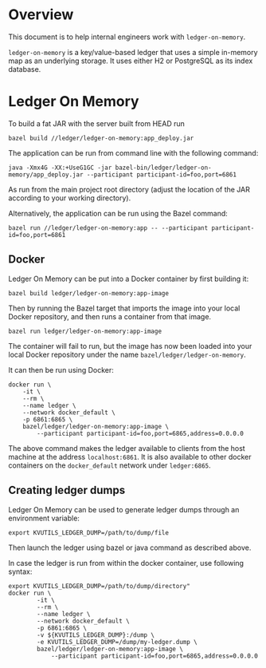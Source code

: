 # Overview

This document is to help internal engineers work with `ledger-on-memory`.

`ledger-on-memory` is a key/value-based ledger that uses a simple in-memory map as an
underlying storage. It uses either H2 or PostgreSQL as its index database.

# Ledger On Memory

To build a fat JAR with the server built from HEAD run

    bazel build //ledger/ledger-on-memory:app_deploy.jar

The application can be run from command line with the following command:

    java -Xmx4G -XX:+UseG1GC -jar bazel-bin/ledger/ledger-on-memory/app_deploy.jar --participant participant-id=foo,port=6861

As run from the main project root directory (adjust the location of the JAR according to 
your working directory).

Alternatively, the application can be run using the Bazel command:

    bazel run //ledger/ledger-on-memory:app -- --participant participant-id=foo,port=6861

## Docker

Ledger On Memory can be put into a Docker container by first building it:

    bazel build ledger/ledger-on-memory:app-image

Then by running the Bazel target that imports the image into your local Docker repository, and then
runs a container from that image.

    bazel run ledger/ledger-on-memory:app-image
    
The container will fail to run, but the image has now been loaded into your local Docker
repository under the name `bazel/ledger/ledger-on-memory`.

It can then be run using Docker:

    docker run \
        -it \
        --rm \
        --name ledger \
        --network docker_default \
        -p 6861:6865 \
        bazel/ledger/ledger-on-memory:app-image \
            --participant participant-id=foo,port=6865,address=0.0.0.0
            
The above command makes the ledger available to clients from the host machine at the address 
`localhost:6861`. It is also available to other docker containers on the `docker_default`
network under `ledger:6865`.

## Creating ledger dumps

Ledger On Memory can be used to generate ledger dumps through an environment variable:

    export KVUTILS_LEDGER_DUMP=/path/to/dump/file

Then launch the ledger using bazel or java command as described above.

In case the ledger is run from within the docker container, use following syntax:

    export KVUTILS_LEDGER_DUMP=/path/to/dump/directory"
    docker run \
            -it \
            --rm \
            --name ledger \
            --network docker_default \
            -p 6861:6865 \
            -v ${KVUTILS_LEDGER_DUMP}:/dump \
            -e KVUTILS_LEDGER_DUMP=/dump/my-ledger.dump \
            bazel/ledger/ledger-on-memory:app-image \
                --participant participant-id=foo,port=6865,address=0.0.0.0
